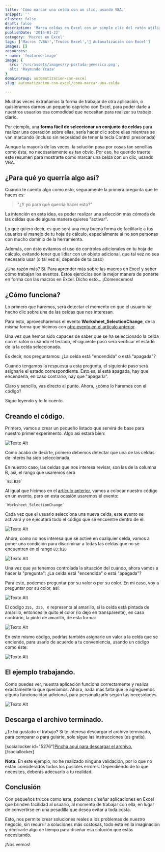 ```yaml
---
title: 'Cómo marcar una celda con un clic, usando VBA.'
snippet: ''
cluster: false
draft: false 
description: 'Marca celdas en Excel con un simple clic del ratón utilizando macros (VBA). Domina esta técnica para agilizar tus procesos.'
publishDate: '2014-01-22'
category: 'Macros en Excel'
tags: ['Macros (VBA)','Trucos Excel','🤖 Automatización con Excel']
images: []
resources: 
- name: 'featured-image'
image: {
  src: '/src/assets/images/ry-portada-generica.png',
  alt: 'Raymundo Ycaza'
}
domainGroup: automatizacion-con-excel
slug: automatizacion-con-excel/como-marcar-una-celda

---
```


Muchas veces extrañamos la forma de trabajar de otra aplicación, o quisiéramos darnos un pequeño capricho con Excel, para poder darle a nuestros usuarios esa comodidad que necesitan para realizar su trabajo diario.

Por ejemplo, una **forma fácil de seleccionar un conjunto de celdas** para realizar una operación sobre ellas, sería hacer clic sobre ellas mientras se van marcando (incluso sin necesidad de tener la tecla Control presionada)

Aunque la mayoría de las veces, la solución pasa por cosas tan sencillas como ésta, no necesariamente es tan obvio. Por eso, he querido traerte este resumen para mostrarte cómo marcar una celda con un clic, usando VBA.

## ¿Para qué yo querría algo así?

Cuando te cuento algo como esto, seguramente la primera pregunta que te haces es:

> "¿Y yo para qué querría hacer esto?"

La intención en esta idea, es poder realizar una selección más cómoda de las celdas que de alguna manera quieres "activar".

Lo que quiero decir, es que será una muy buena forma de facilitarle a tus usuarios el manejo de tu hoja de cálculo, especialmente si no son personas con mucho dominio de la herramienta.

Además, con ésto evitamos el uso de controles adicionales en tu hoja de cálculo, evitando tener que lidiar con un objeto adicional, que tal vez no sea necesario usar (o tal vez sí, depende de tu caso)

¿Una razón más? Sí. Para aprender más sobre las macros en Excel y saber cómo trabajan los eventos. Estos ejercicios son la mejor manera de ponerte en forma con las macros en Excel. Dicho esto... ¡Comencemos!

## ¿Cómo funciona?

Lo primero que haremos, será detectar el momento en que el usuario ha hecho clic sobre una de las celdas que nos interesan.

Para esto, aprovecharemos el evento **Worksheet\_SelectionChange**, de la misma forma que hicimos con [otro evento en el artículo anterior](1).

Una vez que hemos sido capaces de saber que se ha seleccionado la celda con el ratón o usando el teclado, el siguiente paso será verificar el estado de la la celda seleccionada.

Es decir, nos preguntamos: ¿La celda está "encendida" o está "apagada"?

Cuando tengamos la respuesta a esta pregunta, el siguiente paso será asignarle el estado correspondiente. Esto es, si está apagada, hay que encenderla, en caso contrario, hay que "apagarla".

Claro y sencillo, vas directo al punto. Ahora, ¿cómo lo haremos con el código?

Sigue leyendo y te lo cuento.

## Creando el código.

Primero, vamos a crear un pequeño listado que servirá de base para nuestro primer experimento. Algo así estará bien:

![Texto Alt](/src/assets/images/2023/20140121-como-marcar-una-celda-con-un-clic-usando-vba000227.png)

Como acabo de decirte, primero debemos detectar que una de las celdas de interés ha sido seleccionada.

En nuestro caso, las celdas que nos interesa revisar, son las de la columna B, así, el rango que usaremos será

```
`B3:B20`
```

Al igual que hicimos en el [artículo anterior](1), vamos a colocar nuestro código en un evento, pero en esta ocasión usaremos el evento:

```
`Worksheet_SelectionChange`
```

Cada vez que el usuario selecciona una nueva celda, este evento se activará y se ejecutará todo el código que se encuentre dentro de él.

![Texto Alt](/src/assets/images/2023/20140122-como-marcar-una-celda-con-un-clic-usando-vba000229.png)

Ahora, como no nos interesa que se active en cualquier celda, vamos a poner una condición para discriminar a todas las celdas que no se encuentren en el rango `B3:b20`

![Texto Alt](/src/assets/images/2023/20140121-como-marcar-una-celda-con-un-clic-usando-vba000228.png)

Una vez que ya tenemos controlada la situación del cuándo, ahora vamos a hacer la "pregunta": ¿La celda está "encendida" o está "apagada"?

Para esto, podemos preguntar por su valor o por su color. En mi caso, voy a preguntar por su color, así:

![Texto Alt](/src/assets/images/2023/20140122-como-marcar-una-celda-con-un-clic-usando-vba000231.png)

El código `255, 255, 0` representa al amarillo, si la celda está pintada de amarillo, entonces le quito el color (lo dejo en transparente), en caso contrario, la pinto de amarillo, de esta forma:

![Texto Alt](/src/assets/images/2023/20140122-como-marcar-una-celda-con-un-clic-usando-vba000232.png)

En este mismo código, podrías también asignarle un valor a la celda que se enciende, para usarlo de acuerdo a tu conveniencia, usando un código como éste:

![Texto Alt](/src/assets/images/2023/20140122-como-marcar-una-celda-con-un-clic-usando-vba000233.png)

## El ejemplo trabajando.

Como puedes ver, nuestra aplicación funciona correctamente y realiza exactamente lo que queríamos. Ahora, nada más falta que le agreguemos alguna funcionalidad adicional, para personalizarlo según tus necesidades.

![Texto Alt](/src/assets/images/2023/20140122-como-marcar-una-celda-con-un-clic-usando-vba000233.gif)

## Descarga el archivo terminado.

¿Te ha gustado el trabajo? Si te interesa descargar el archivo terminado, para comparar o para guiarte, solo sigue las instrucciones (es gratis).

\[sociallocker id="5276"\][Pincha aquí para descargar el archivo.](http://raymundoycaza.com/wp-content/uploads/20140121-como-marcar-una-celda-con-un-clic-usando-vba.xlsm "Pincha aquí para descargar el archivo.")\[/sociallocker\]

**Nota:** En este ejemplo, no he realizado ninguna validación, por lo que no están considerados todos los posibles errores. Dependiendo de lo que necesites, deberás adecuarlo a tu realidad.

## Conclusión

Con pequeños trucos como este, podemos diseñar aplicaciones en Excel que brinden facilidad al usuario, al momento de trabajar con ella, en lugar de convertirse en una pesadilla que desea evitar a toda costa.

Esto, nos permite crear soluciones reales a los problemas de nuestro negocio, sin recurrir a soluciones más costosas, todo está en la imaginación y dedicarle algo de tiempo para diseñar esa solución que estás necesitando.

¡Nos vemos!
